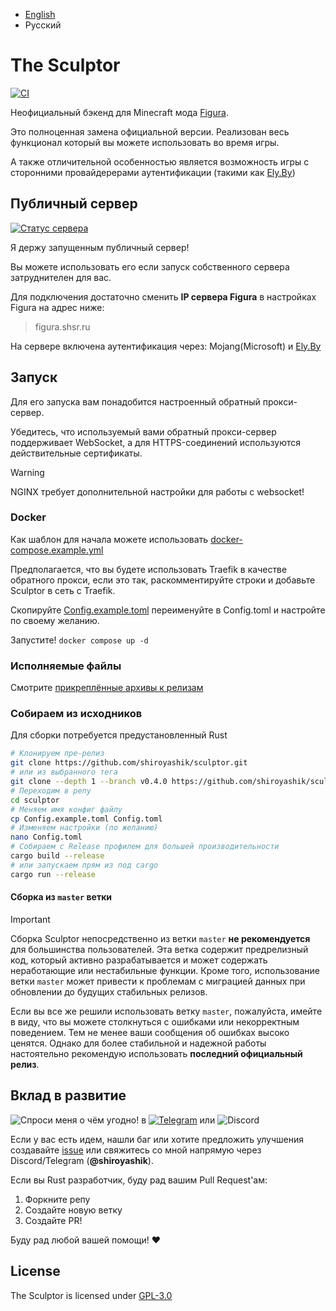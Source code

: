  * [English](README.md)
 * Русский

# The Sculptor
[![CI](https://github.com/shiroyashik/sculptor/actions/workflows/ci.yml/badge.svg?branch=master)](https://github.com/shiroyashik/sculptor/actions/workflows/ci.yml)

Неофициальный бэкенд для Minecraft мода [Figura](https://github.com/FiguraMC/Figura).

Это полноценная замена официальной версии. Реализован весь функционал который вы можете использовать во время игры.

А также отличительной особенностью является возможность игры с сторонними провайдерерами аутентификации (такими как [Ely.By](https://ely.by/))

## Публичный сервер

[![Статус сервера](https://up.shsr.ru/api/badge/1/status?upLabel=Online&downLabel=Offline&label=Server+status)](https://up.shsr.ru/status/pub)

Я держу запущенным публичный сервер!

Вы можете использовать его если запуск собственного сервера затруднителен для вас.

Для подключения достаточно сменить **IP сервера Figura** в настройках Figura на адрес ниже:

> figura.shsr.ru

На сервере включена аутентификация через: Mojang(Microsoft) и [Ely.By](https://ely.by/)

## Запуск

Для его запуска вам понадобится настроенный обратный прокси-сервер.

Убедитесь, что используемый вами обратный прокси-сервер поддерживает WebSocket, а для HTTPS-соединений используются действительные сертификаты.

> [!WARNING]
> NGINX требует дополнительной настройки для работы с websocket!

### Docker

Как шаблон для начала можете использовать [docker-compose.example.yml](docker-compose.example.yml)

Предполагается, что вы будете использовать Traefik в качестве обратного прокси, если это так, раскомментируйте строки и добавьте Sculptor в сеть с Traefik.

Скопируйте [Config.example.toml](Config.example.toml) переименуйте в Config.toml и настройте по своему желанию.

Запустите! `docker compose up -d`

### Исполняемые файлы

Смотрите [прикреплённые архивы к релизам](https://github.com/shiroyashik/sculptor/releases/latest)

### Собираем из исходников

Для сборки потребуется предустановленный Rust

```sh
# Клонируем пре-релиз
git clone https://github.com/shiroyashik/sculptor.git
# или из выбранного тега
git clone --depth 1 --branch v0.4.0 https://github.com/shiroyashik/sculptor.git
# Переходим в репу
cd sculptor
# Меняем имя конфиг файлу
cp Config.example.toml Config.toml
# Изменяем настройки (по желанию)
nano Config.toml
# Собираем с Release профилем для большей производительности
cargo build --release
# или запускаем прям из под cargo
cargo run --release
```

#### Сборка из `master` ветки

> [!IMPORTANT]
> Сборка Sculptor непосредственно из ветки `master` **не рекомендуется** для большинства пользователей. Эта ветка содержит предрелизный код, который активно разрабатывается и может содержать неработающие или нестабильные функции. Кроме того, использование ветки `master` может привести к проблемам с миграцией данных при обновлении до будущих стабильных релизов.
>
> Если вы все же решили использовать ветку `master`, пожалуйста, имейте в виду, что вы можете столкнуться с ошибками или некорректным поведением. Тем не менее ваши сообщения об ошибках высоко ценятся. Однако для более стабильной и надежной работы настоятельно рекомендую использовать **последний официальный релиз**.

## Вклад в развитие
![Спроси меня о чём угодно!](https://img.shields.io/badge/Ask%20me-anything-1abc9c.svg)
в
[![Telegram](https://badgen.net/static/icon/telegram?icon=telegram&color=cyan&label)](https://t.me/shiroyashik)
или
![Discord](https://badgen.net/badge/icon/discord?icon=discord&label)

Если у вас есть идем, нашли баг или хотите предложить улучшения
создавайте [issue](https://github.com/shiroyashik/sculptor/issues)
или свяжитесь со мной напрямую через Discord/Telegram (**@shiroyashik**).

Если вы Rust разработчик, буду рад вашим Pull Request'ам:

1. Форкните репу
2. Создайте новую ветку
3. Создайте PR!

Буду рад любой вашей помощи! ❤

## License

The Sculptor is licensed under [GPL-3.0](LICENSE)

